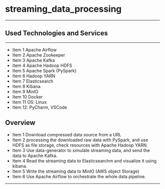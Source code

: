# streaming_data_processing

---

## Used Technologies and Services

---

- Item 1 Apache Airflow
- Item 2 Apache Zookeeper
- Item 3 Apache Kafka
- Item 4 Apache Hadoop HDFS
- Item 5 Apache Spark (PySpark)
- Item 6 Hadoop YARN
- Item 7 Elasticsearch
- Item 8 Kibana
- Item 9 MinIO
- Item 10 Docker
- Item 11 OS: Linux 
- Item 12: PyCharm, VSCode

## Overview

- Item 1 Download compressed data source from a URL
- Item 2 processing the downloaded raw data with PySpark, and use HDFS as file storage, check resources with Apache Hadoop YARN.
- Item 3 Use data-generator to simulate streaming data, and send the data to Apache Kafka.
- Item 4 Read the streaming data to Elasticsearchm and visualize it using kibana.
- Item 5 Write the streaming data to MinIO (AWS object Storage) 
- Item 6 Use Apache Airflow to orchestrate the whole data pipeline.

---

